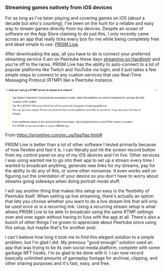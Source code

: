 ### Streaming games natively from iOS devices
For as long as I've been playing and covering games on iOS (about a decade but who's counting), I've been on the hunt for a reliable and easy way to stream games directly from my devices. Despite an ocean of software on the App Store claiming to do just this, I only recently came across an app that really ticks every box for me while being completely free and dead simple to use: [PRISM Live](https://apps.apple.com/us/app/prism-live-streaming-app/id1319056339).

After downloading the app, all you have to do is connect your preferred streaming service (I am on Peertube these days [streaming on Hardlimit](https://video.hardlimit.com/c/namestolen/videos)) and you're off to the races. PRISM Live has the ability to auto-connect to a lot of popular platforms like Twitch and YouTube via login, and it just takes a few simple steps to connect to any custom services that use Real-Time Messaging Protocol (RTMP) like a Peertube instance. 
 
![Simple instructions on setting up PRISM using RTMP](/images/blog/PRISM.png) From https://prismlive.com/en_us/faq/faq.html#

PRISM Live is better than a lot of other software I tested primarily because of how flexible and fast it is. I can literally just hit the screen record button from my control panel on any of my iOS devices and I'm live. Other services I was using wanted me to go into their app to set up a stream every time I wanted to broadcast anything, generate new links for my streams, pay for the ability to do any of this, or some other nonsense. It even works well on figuring out the orientation of your device so you don't have to worry about streams going sideways when doing portrait-mode stuff.

I will say another thing that makes this setup so easy is the flexibility of Peertube itself. When setting up live streaming, there's actually an option that lets you choose whether you want to do a live stream link that will only be used once or is a recurring link. Using a recurring stream setup is what allows PRISM Live to be able to broadcast using the same RTMP settings over and over again without having to fuss with the app at all. There's also a bunch of other things I've grown to appreciate about Peertube since using this setup, but maybe that's for another post.

I can't believe how long it took me to find this elegant solution to a simple problem, but I'm glad I did. My previous "good enough" solution used an app that was trying to be its own social media platform, complete with some garbage NFT hooks. I'm so glad to be done with it. I can now record basically unlimited amounts of gameplay footage for archival, clipping, and other sharing purposes and it's fast, easy, and free.